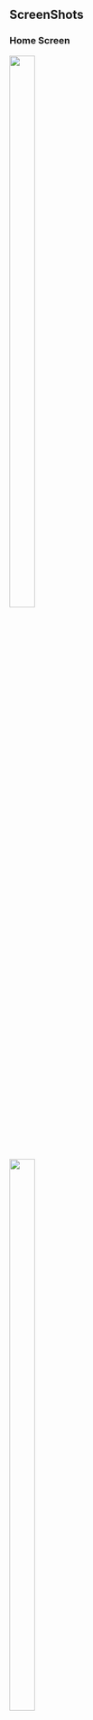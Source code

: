 ## ScreenShots
<h3>Home Screen</h3>




<div class="row">
  <div class="column">
    <img width="30%" height="50%" src="https://raw.githubusercontent.com/TanmayDaga/AndroidCourseZainFarhan/main/Photos%20for%20different%20Apps/Pets/Home%20Screen.png">
  </div>
  <div class="column">
    <img width="30%" height="50%" src="https://raw.githubusercontent.com/TanmayDaga/AndroidCourseZainFarhan/main/Photos%20for%20different%20Apps/Pets/Edit%20pet%20screen.png">

  </div>
  <div class="column">
    <img width="30%" height="50%" src="https://raw.githubusercontent.com/TanmayDaga/AndroidCourseZainFarhan/main/Photos%20for%20different%20Apps/Pets/New%20Pet%20Screen.png">

  </div>
</div>